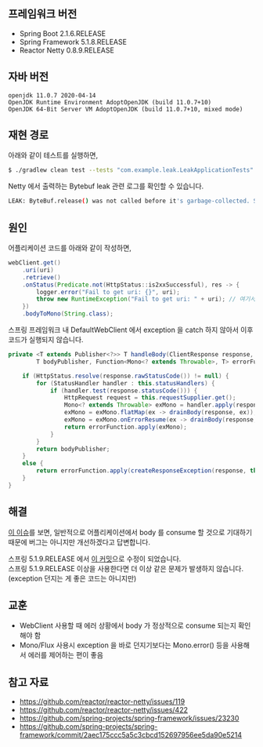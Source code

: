 ## 프레임워크 버전
- Spring Boot 2.1.6.RELEASE
- Spring Framework 5.1.8.RELEASE
- Reactor Netty 0.8.9.RELEASE

## 자바 버전
```
openjdk 11.0.7 2020-04-14
OpenJDK Runtime Environment AdoptOpenJDK (build 11.0.7+10)
OpenJDK 64-Bit Server VM AdoptOpenJDK (build 11.0.7+10, mixed mode)
```

## 재현 경로
아래와 같이 테스트를 실행하면,
```sh
$ ./gradlew clean test --tests "com.example.leak.LeakApplicationTests"
```

Netty 에서 출력하는 Bytebuf leak 관련 로그를 확인할 수 있습니다.
```sh
LEAK: ByteBuf.release() was not called before it's garbage-collected. See http://netty.io/wiki/reference-counted-objects.html for more information.
```

## 원인
어플리케이션 코드를 아래와 같이 작성하면,
```java
webClient.get()
    .uri(uri)
    .retrieve()
    .onStatus(Predicate.not(HttpStatus::is2xxSuccessful), res -> {
        logger.error("Fail to get uri: {}", uri);
        throw new RuntimeException("Fail to get uri: " + uri); // 여기서 exception 을 던지면
    })
    .bodyToMono(String.class);
```

스프링 프레임워크 내 DefaultWebClient 에서 exception 을 catch 하지 않아서 이후 코드가 실행되지 않습니다.

```java
private <T extends Publisher<?>> T handleBody(ClientResponse response,
        T bodyPublisher, Function<Mono<? extends Throwable>, T> errorFunction) {

    if (HttpStatus.resolve(response.rawStatusCode()) != null) {
        for (StatusHandler handler : this.statusHandlers) {
            if (handler.test(response.statusCode())) {
                HttpRequest request = this.requestSupplier.get();
                Mono<? extends Throwable> exMono = handler.apply(response, request); // 여기서 exception 발생해서 drainBody 를 실행하지 못함
                exMono = exMono.flatMap(ex -> drainBody(response, ex));
                exMono = exMono.onErrorResume(ex -> drainBody(response, ex));
                return errorFunction.apply(exMono);
            }
        }
        return bodyPublisher;
    }
    else {
        return errorFunction.apply(createResponseException(response, this.requestSupplier.get()));
    }
}
```

## 해결
[이 이슈](https://github.com/spring-projects/spring-framework/issues/22005#issuecomment-453479197)를 보면, 
일반적으로 어플리케이션에서 body 를 consume 할 것으로 기대하기 때문에 버그는 아니지만 개선하겠다고 답변합니다.

스프링 5.1.9.RELEASE 에서 [이 커밋](https://github.com/spring-projects/spring-framework/commit/2aec175ccc5a5c3cbcd152697956ee5da90e5214)으로 수정이 되었습니다.  
스프링 5.1.9.RELEASE 이상을 사용한다면 더 이상 같은 문제가 발생하지 않습니다. (exception 던지는 게 좋은 코드는 아니지만)

## 교훈
- WebClient 사용할 때 에러 상황에서 body 가 정상적으로 consume 되는지 확인해야 함
- Mono/Flux 사용시 exception 을 바로 던지기보다는 Mono.error() 등을 사용해서 에러를 제어하는 편이 좋음

## 참고 자료
- https://github.com/reactor/reactor-netty/issues/119
- https://github.com/reactor/reactor-netty/issues/422
- https://github.com/spring-projects/spring-framework/issues/23230
- https://github.com/spring-projects/spring-framework/commit/2aec175ccc5a5c3cbcd152697956ee5da90e5214
